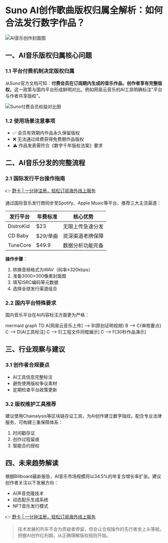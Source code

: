 # Suno AI创作歌曲版权归属全解析：如何合法发行数字作品？

![AI音乐创作封面图](https://via.placeholder.com/1200x628)

## 一、AI音乐版权归属核心问题

### 1.1 平台付费机制决定版权归属
从Suno官方文档可知：**付费会员在订阅期内生成的音乐作品，创作者享有完整版权**。这一政策与国内平台形成鲜明对比。例如网易云音乐的AI工具明确标注"平台与作者共享版权"。

![Suno付费会员权益对比图](https://via.placeholder.com/800x400)

### 1.2 使用场景注意事项
- ✅ 会员有效期内作品永久保留版权
- ❌ 无法通过续费获得免费期作品版权
- ⚠️ 作品发表需符合《数字千年版权法案》要求

## 二、AI音乐分发的完整流程

### 2.1 国际发行平台操作指南
👉 [野卡 | 一分钟注册，轻松订阅海外线上服务](https://bbtdd.com/yeka)

通过国际音乐发行商同步至Spotify、Apple Music等平台，推荐三大主流渠道：

| 发行平台   | 年费标准 | 核心优势          |
|------------|----------|-------------------|
| DistroKid  | $23      | 无限上传急速分发  | 
| CD Baby    | $29/单曲 | 资深渠道老牌保障  |
| TuneCore   | $49.9    | 数据分析功能完备  |

**操作步骤**：
1. 转换音频格式为WAV（码率≥320kbps）
2. 准备3000×300像素封面图
3. 填写ISRC编码等元数据
4. 选择全球发行渠道组合

### 2.2 国内平台特殊要求
国内音乐平台在AI内容标注方面更为严格：

mermaid
graph TD
    A[网易云音乐上传] --> B(原创证明视频)
    B --> C{审核要点}
    C --> D[AI工具标注]
    C --> E[工程文件同框展示]
    C --> F[30秒作品演示]


## 三、行业观察与建议

### 3.1 创作者合规要点
- AI工具信息完整标注
- 避免使用版权争议素材
- 定期检查平台政策更新

### 3.2 版权维护工具推荐
建议使用Chainalysis等区块链存证工具，为AI创作建立数字指纹。配合专业法律服务，可构建三重保障体系：

1. 时间戳存证
2. 创作过程留痕
3. 智能合约授权

## 四、未来趋势解读
根据Billboard最新报告，AI音乐市场规模将以34.5%的年复合增长率扩张。建议创作者关注以下发展方向：

- AI声音克隆技术
- 动态配乐生成系统
- NFT音乐发行模式

👉 [野卡 | 一分钟注册，轻松订阅海外线上服务](https://bbtdd.com/yeka)

> 技术发展的列车不会为质疑者停留，但会让合规操作的先行者坐上头等舱。把握AI创作红利期，从正确理解版权规则开始。